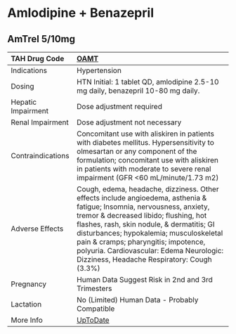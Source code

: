 # Amlodipine + Benazepril

## AmTrel 5/10mg

| TAH Drug Code      | [OAMT](https://www.tahsda.org.tw/drugs/hissearch.php?drug_code=OAMT)                                                                                                                                                                                                                                                                                                                       |
|:-------------------|:-------------------------------------------------------------------------------------------------------------------------------------------------------------------------------------------------------------------------------------------------------------------------------------------------------------------------------------------------------------------------------------------|
| Indications        | Hypertension                                                                                                                                                                                                                                                                                                                                                                               |
| Dosing             | HTN Initial: 1 tablet QD, amlodipine 2.5-10 mg daily, benazepril 10-80 mg daily.                                                                                                                                                                                                                                                                                                           |
| Hepatic Impairment | Dose adjustment required                                                                                                                                                                                                                                                                                                                                                                   |
| Renal Impairment   | Dose adjustment not necessary                                                                                                                                                                                                                                                                                                                                                              |
| Contraindications  | Concomitant use with aliskiren in patients with diabetes mellitus. Hypersensitivity to olmesartan or any component of the formulation; concomitant use with aliskiren in patients with moderate to severe renal impairment (GFR <60 mL/minute/1.73 m2)                                                                                                                                     |
| Adverse Effects    | Cough, edema, headache, dizziness. Other effects include angioedema, asthenia & fatigue; Insomnia, nervousness, anxiety, tremor & decreased libido; flushing, hot flashes, rash, skin nodule, & dermatitis; GI disturbances; hypokalemia; musculoskeletal pain & cramps; pharyngitis; impotence, polyuria. Cardiovascular: Edema Neurologic: Dizziness, Headache Respiratory: Cough (3.3%) |
| Pregnancy          | Human Data Suggest Risk in 2nd and 3rd Trimesters                                                                                                                                                                                                                                                                                                                                          |
| Lactation          | No (Limited) Human Data - Probably Compatible                                                                                                                                                                                                                                                                                                                                              |
| More Info          | [UpToDate](https://www.uptodate.com/contents/amlodipine-and-benazepril-drug-information)                                                                                                                                                                                                                                                                                                   |

